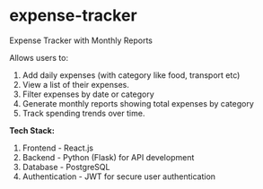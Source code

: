 # expense-tracker
Expense Tracker with Monthly Reports

Allows users to:
1. Add daily expenses (with category like food, transport etc)
2. View a list of their expenses.
3. Filter expenses by date or category
4. Generate monthly reports showing total expenses by category
5. Track spending trends over time.

**Tech Stack:**
1. Frontend - React.js
2. Backend - Python (Flask) for API development
3. Database - PostgreSQL
4. Authentication - JWT for secure user authentication
